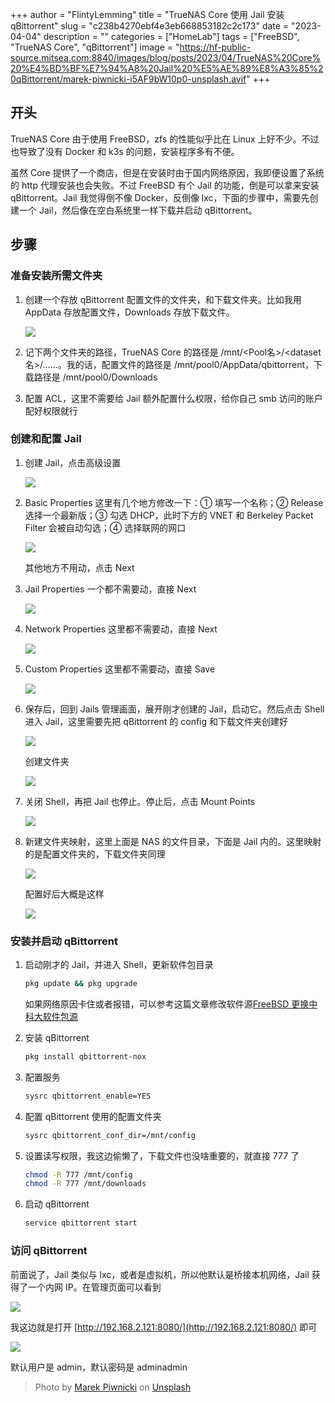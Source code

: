+++
author = "FlintyLemming"
title = "TrueNAS Core 使用 Jail 安装 qBittorrent"
slug = "c238b4270ebf4e3eb668853182c2c173"
date = "2023-04-04"
description = ""
categories = ["HomeLab"]
tags = ["FreeBSD", "TrueNAS Core", "qBittorrent"]
image = "https://hf-public-source.mitsea.com:8840/images/blog/posts/2023/04/TrueNAS%20Core%20%E4%BD%BF%E7%94%A8%20Jail%20%E5%AE%89%E8%A3%85%20qBittorrent/marek-piwnicki-i5AF9bW10p0-unsplash.avif"
+++

## 开头

TrueNAS Core 由于使用 FreeBSD，zfs 的性能似乎比在 Linux 上好不少。不过也导致了没有 Docker 和 k3s 的问题，安装程序多有不便。

虽然 Core 提供了一个商店，但是在安装时由于国内网络原因，我即便设置了系统的 http 代理安装也会失败。不过 FreeBSD 有个 Jail 的功能，倒是可以拿来安装 qBittorrent。Jail 我觉得倒不像 Docker，反倒像 lxc，下面的步骤中，需要先创建一个 Jail，然后像在空白系统里一样下载并启动 qBittorrent。

## 步骤

### 准备安装所需文件夹

1. 创建一个存放 qBittorrent 配置文件的文件夹，和下载文件夹。比如我用 AppData 存放配置文件，Downloads 存放下载文件。

    ![](https://hf-public-source.mitsea.com:8840/images/blog/posts/2023/04/TrueNAS%20Core%20%E4%BD%BF%E7%94%A8%20Jail%20%E5%AE%89%E8%A3%85%20qBittorrent/Untitled.avif)

2. 记下两个文件夹的路径，TrueNAS Core 的路径是 /mnt/<Pool名>/<dataset名>/……。我的话，配置文件的路径是 /mnt/pool0/AppData/qbittorrent，下载路径是 /mnt/pool0/Downloads
3. 配置 ACL，这里不需要给 Jail 额外配置什么权限，给你自己 smb 访问的账户配好权限就行

### 创建和配置 Jail

1. 创建 Jail，点击高级设置

    ![](https://hf-public-source.mitsea.com:8840/images/blog/posts/2023/04/TrueNAS%20Core%20%E4%BD%BF%E7%94%A8%20Jail%20%E5%AE%89%E8%A3%85%20qBittorrent/Untitled%201.avif)

2. Basic Properties 这里有几个地方修改一下：① 填写一个名称；② Release 选择一个最新版；③ 勾选 DHCP，此时下方的 VNET 和 Berkeley Packet Filter 会被自动勾选；④ 选择联网的网口

    ![](https://hf-public-source.mitsea.com:8840/images/blog/posts/2023/04/TrueNAS%20Core%20%E4%BD%BF%E7%94%A8%20Jail%20%E5%AE%89%E8%A3%85%20qBittorrent/Untitled%202.avif)

    其他地方不用动，点击 Next

3. Jail Properties 一个都不需要动，直接 Next

    ![](https://hf-public-source.mitsea.com:8840/images/blog/posts/2023/04/TrueNAS%20Core%20%E4%BD%BF%E7%94%A8%20Jail%20%E5%AE%89%E8%A3%85%20qBittorrent/Untitled%203.avif)

4. Network Properties 这里都不需要动，直接 Next

    ![](https://hf-public-source.mitsea.com:8840/images/blog/posts/2023/04/TrueNAS%20Core%20%E4%BD%BF%E7%94%A8%20Jail%20%E5%AE%89%E8%A3%85%20qBittorrent/Untitled%204.avif)

5. Custom Properties 这里都不需要动，直接 Save

    ![](https://hf-public-source.mitsea.com:8840/images/blog/posts/2023/04/TrueNAS%20Core%20%E4%BD%BF%E7%94%A8%20Jail%20%E5%AE%89%E8%A3%85%20qBittorrent/Untitled%205.avif)

6. 保存后，回到 Jails 管理画面，展开刚才创建的 Jail，启动它。然后点击 Shell 进入 Jail，这里需要先把 qBittorrent 的 config 和下载文件夹创建好

    ![](https://hf-public-source.mitsea.com:8840/images/blog/posts/2023/04/TrueNAS%20Core%20%E4%BD%BF%E7%94%A8%20Jail%20%E5%AE%89%E8%A3%85%20qBittorrent/Untitled%206.avif)

    创建文件夹

    ![](https://hf-public-source.mitsea.com:8840/images/blog/posts/2023/04/TrueNAS%20Core%20%E4%BD%BF%E7%94%A8%20Jail%20%E5%AE%89%E8%A3%85%20qBittorrent/Untitled%207.avif)

7. 关闭 Shell，再把 Jail 也停止。停止后，点击 Mount Points

    ![](https://hf-public-source.mitsea.com:8840/images/blog/posts/2023/04/TrueNAS%20Core%20%E4%BD%BF%E7%94%A8%20Jail%20%E5%AE%89%E8%A3%85%20qBittorrent/Untitled%208.avif)

8. 新建文件夹映射，这里上面是 NAS 的文件目录，下面是 Jail 内的。这里映射的是配置文件夹的，下载文件夹同理

    ![](https://hf-public-source.mitsea.com:8840/images/blog/posts/2023/04/TrueNAS%20Core%20%E4%BD%BF%E7%94%A8%20Jail%20%E5%AE%89%E8%A3%85%20qBittorrent/Untitled%209.avif)

    配置好后大概是这样

    ![](https://hf-public-source.mitsea.com:8840/images/blog/posts/2023/04/TrueNAS%20Core%20%E4%BD%BF%E7%94%A8%20Jail%20%E5%AE%89%E8%A3%85%20qBittorrent/Untitled%2010.avif)

### 安装并启动 qBittorrent

1. 启动刚才的 Jail，并进入 Shell，更新软件包目录

    ```bash
    pkg update && pkg upgrade
    ```

    如果网络原因卡住或者报错，可以参考这篇文章修改软件源[FreeBSD 更换中科大软件包源](https://blog.mitsea.com/c877a212f3e347d8b414c2c3afe4e001/)

2. 安装 qBittorrent

    ```bash
    pkg install qbittorrent-nox
    ```

3. 配置服务

    ```bash
    sysrc qbittorrent_enable=YES
    ```

4. 配置 qBittorrent 使用的配置文件夹

    ```bash
    sysrc qbittorrent_conf_dir=/mnt/config
    ```

5. 设置读写权限，我这边偷懒了，下载文件也没啥重要的，就直接 777 了

    ```bash
    chmod -R 777 /mnt/config
    chmod -R 777 /mnt/downloads
    ```

6. 启动 qBittorrent

    ```bash
    service qbittorrent start
    ```

### 访问 qBittorrent

前面说了，Jail 类似与 lxc，或者是虚拟机，所以他默认是桥接本机网络，Jail 获得了一个内网 IP。在管理页面可以看到

![](https://hf-public-source.mitsea.com:8840/images/blog/posts/2023/04/TrueNAS%20Core%20%E4%BD%BF%E7%94%A8%20Jail%20%E5%AE%89%E8%A3%85%20qBittorrent/Untitled%2011.avif)

我这边就是打开 [http://192.168.2.121:8080/](http://192.168.2.121:8080/) 即可

![](https://hf-public-source.mitsea.com:8840/images/blog/posts/2023/04/TrueNAS%20Core%20%E4%BD%BF%E7%94%A8%20Jail%20%E5%AE%89%E8%A3%85%20qBittorrent/Untitled%2012.avif)

默认用户是 admin，默认密码是 adminadmin

> Photo by [Marek Piwnicki](https://unsplash.com/@marekpiwnicki?utm_source=unsplash&utm_medium=referral&utm_content=creditCopyText) on [Unsplash](https://unsplash.com/?utm_source=unsplash&utm_medium=referral&utm_content=creditCopyText)

